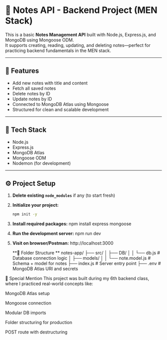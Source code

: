 # 📝 Notes API - Backend Project (MEN Stack)

This is a basic **Notes Management API** built with Node.js, Express.js, and MongoDB using Mongoose ODM.  
It supports creating, reading, updating, and deleting notes—perfect for practicing backend fundamentals in the MEN stack.

---

## 🚀 Features

- Add new notes with title and content
- Fetch all saved notes
- Delete notes by ID
- Update notes by ID
- Connected to MongoDB Atlas using Mongoose
- Structured for clean and scalable development

---

## 🧰 Tech Stack

- Node.js
- Express.js
- MongoDB Atlas
- Mongoose ODM
- Nodemon (for development)

---

## ⚙️ Project Setup

1. **Delete existing `node_modules`** if any (to start fresh)

2. **Initialize your project:**
   ```bash
   npm init -y
3. **Install required packages:**
    npm install express mongoose
4. **Run the development server:**
    npm run dev
5. **Visit on browser/Postman:**
    http://localhost:3000
    

    **📁 Folder Structure **
            notes-app/
        ├── src/
        │   ├── DB/
        │   │   └── db.js               # Database connection logic
        │   ├── models/
        │   │   └── note.model.js       # Schema + model for notes
        ├── index.js                    # Server entry point
        ├── .env                        # MongoDB Atlas URI and secrets

💙 Special Mention
This project was built during my 6th backend class, where I practiced real-world concepts like:

MongoDB Atlas setup

Mongoose connection

Modular DB imports

Folder structuring for production

POST route with destructuring